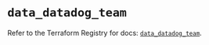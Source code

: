 # `data_datadog_team`

Refer to the Terraform Registry for docs: [`data_datadog_team`](https://registry.terraform.io/providers/datadog/datadog/3.36.1/docs/data-sources/team).
